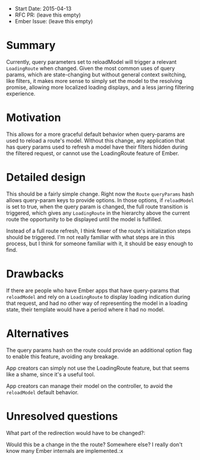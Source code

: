 - Start Date: 2015-04-13
- RFC PR: (leave this empty)
- Ember Issue: (leave this empty)

# Summary

Currently, query parameters set to reloadModel will trigger a relevant `LoadingRoute` when changed.  Given the most common uses of query params, which are state-changing but without general context switching, like filters, it makes more sense to simply set the model to the resolving promise, allowing more localized loading displays, and a less jarring filtering experience.

# Motivation

This allows for a more graceful default behavior when query-params are used to reload a route's model.  Without this change, any application that has query params used to refresh a model have their filters hidden during the filtered request, or cannot use the LoadingRoute feature of Ember.

# Detailed design

This should be a fairly simple change.  Right now the `Route` `queryParams` hash allows query-param keys to provide options.  In those options, if `reloadModel` is set to true, when the query param is changed, the full route transition is triggered, which gives any `LoadingRoute` in the hierarchy above the current route the opportunity to be displayed until the model is fulfilled.

Instead of a full route refresh, I think fewer of the route's initialization steps should be triggered.  I'm not really familiar with what steps are in this process, but I think for someone familiar with it, it should be easy enough to find.

# Drawbacks

If there are people who have Ember apps that have query-params that `reloadModel` and rely on a `LoadingRoute` to display loading indication during that request, and had no other way of representing the model in a loading state, their template would have a period where it had no model.

# Alternatives

The query params hash on the route could provide an additional option flag to enable this feature, avoiding any breakage.

App creators can simply not use the LoadingRoute feature, but that seems like a shame, since it's a useful tool.

App creators can manage their model on the controller, to avoid the `reloadModel` default behavior.

# Unresolved questions

What part of the redirection would have to be changed?:

Would this be a change in the the route? Somewhere else? I really don't know many Ember internals are implemented.:x

